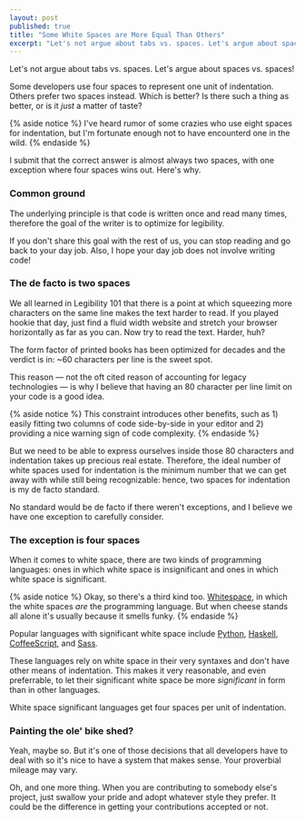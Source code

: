 ```yaml
---
layout: post
published: true
title: "Some White Spaces are More Equal Than Others"
excerpt: "Let's not argue about tabs vs. spaces. Let's argue about spaces vs. spaces!"
---
```


Let's not argue about tabs vs. spaces. Let's argue about spaces vs. spaces!

Some developers use four spaces to represent one unit of indentation. Others prefer two spaces instead. Which is better? Is there such a thing as better, or is it *just* a matter of taste?

{% aside notice %}
I've heard rumor of some crazies who use eight spaces for indentation, but I'm fortunate enough not to have encounterd one in the wild.
{% endaside %}

I submit that the correct answer is almost always two spaces, with one exception where four spaces wins out. Here's why.

### Common ground

The underlying principle is that code is written once and read many times, therefore the goal of the writer is to optimize for legibility.

If you don't share this goal with the rest of us, you can stop reading and go back to your day job. Also, I hope your day job does not involve writing code!

### The de facto is two spaces

We all learned in Legibility 101 that there is a point at which squeezing more characters on the same line makes the text harder to read. If you played hookie that day, just find a fluid width website and stretch your browser horizontally as far as you can. Now try to read the text. Harder, huh?

The form factor of printed books has been optimized for decades and the verdict is in: ~60 characters per line is the sweet spot.

This reason &mdash; not the oft cited reason of accounting for legacy technologies &mdash; is why I believe that having an 80 character per line limit on your code is a good idea.

{% aside notice %}
This constraint introduces other benefits, such as 1) easily fitting two columns of code side-by-side in your editor and 2) providing a nice warning sign of code complexity.
{% endaside %}

But we need to be able to express ourselves inside those 80 characters and indentation takes up precious real estate. Therefore, the ideal number of white spaces used for indentation is the minimum number that we can get away with while still being recognizable: hence, two spaces for indentation is my de facto standard.

No standard would be de facto if there weren't exceptions, and I believe we have one exception to carefully consider.

### The exception is four spaces

When it comes to white space, there are two kinds of programming languages: ones in which white space is insignificant and ones in which white space is significant.

{% aside notice %}
Okay, so there's a third kind too. <a href="http://en.wikipedia.org/wiki/Whitespace_(programming_language)">Whitespace</a>, in which the white spaces <em>are</em> the programming language. But when cheese stands all alone it's usually because it smells funky.
{% endaside %}

Popular languages with significant white space include [Python][python], [Haskell][haskell], [CoffeeScript][coffeescript], and [Sass][sass].

These languages rely on white space in their very syntaxes and don't have other means of indentation. This makes it very reasonable, and even preferrable, to let their significant white space be more *significant* in form than in other languages.

White space significant languages get four spaces per unit of indentation.

### Painting the ole' bike shed?

Yeah, maybe so. But it's one of those decisions that all developers have to deal with so it's nice to have a system that makes sense. Your proverbial mileage may vary.

Oh, and one more thing. When you are contributing to somebody else's project, just swallow your pride and adopt whatever style they prefer. It could be the difference in getting your contributions accepted or not.

[python]:http://www.python.org/
[haskell]:http://www.haskell.org/haskellwiki/Haskell
[coffeescript]:http://coffeescript.org/
[sass]:http://sass-lang.com/
